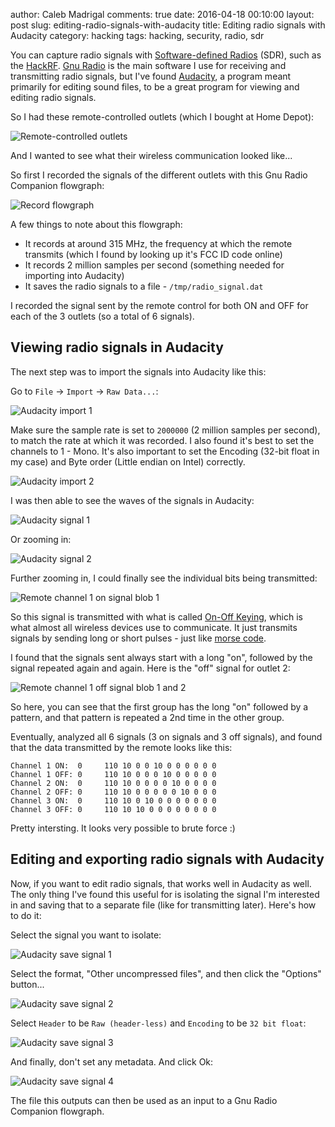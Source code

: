 author: Caleb Madrigal
comments: true
date: 2016-04-18 00:10:00
layout: post
slug: editing-radio-signals-with-audacity
title: Editing radio signals with Audacity
category: hacking
tags: hacking, security, radio, sdr

You can capture radio signals with [Software-defined Radios](https://en.wikipedia.org/wiki/Software-defined_radio) (SDR), such as the [HackRF](https://greatscottgadgets.com/hackrf/). [Gnu Radio](https://en.wikipedia.org/wiki/GNU_Radio) is the main software I use for receiving and transmitting radio signals, but I've found [Audacity](http://www.audacityteam.org/), a program meant primarily for editing sound files, to be a great program for viewing and editing radio signals.

So I had these remote-controlled outlets (which I bought at Home Depot):

![Remote-controlled outlets](/images/editing_radio_signals_with_audacity/remote_controlled_outlets.jpg)

And I wanted to see what their wireless communication looked like...

So first I recorded the signals of the different outlets with this Gnu Radio Companion flowgraph:

![Record flowgraph](/images/editing_radio_signals_with_audacity/record_flowgraph.png)

A few things to note about this flowgraph:

* It records at around 315 MHz, the frequency at which the remote transmits (which I found by looking up it's FCC ID code online)
* It records 2 million samples per second (something needed for importing into Audacity)
* It saves the radio signals to a file - `/tmp/radio_signal.dat`

I recorded the signal sent by the remote control for both ON and OFF for each of the 3 outlets (so a total of 6 signals).

## Viewing radio signals in Audacity

The next step was to import the signals into Audacity like this:

Go to `File` -> `Import` -> `Raw Data...`:

![Audacity import 1](/images/editing_radio_signals_with_audacity/audacity_import1.png)

Make sure the sample rate is set to `2000000` (2 million samples per second), to match the rate at which it was recorded. I also found it's best to set the channels to 1 - Mono. It's also important to set the Encoding (32-bit float in my case) and Byte order (Little endian on Intel) correctly.

![Audacity import 2](/images/editing_radio_signals_with_audacity/audacity_import2.png)

I was then able to see the waves of the signals in Audacity:

![Audacity signal 1](/images/editing_radio_signals_with_audacity/audacity_signal1.png)

Or zooming in:

![Audacity signal 2](/images/editing_radio_signals_with_audacity/audacity_signal2.png)

Further zooming in, I could finally see the individual bits being transmitted:

![Remote channel 1 on signal blob 1](/images/editing_radio_signals_with_audacity/remote_chan1_on_blob1.png)

So this signal is transmitted with what is called [On-Off Keying](https://en.wikipedia.org/wiki/On-off_keying), which is what almost all wireless devices use to communicate. It just transmits signals by sending long or short pulses - just like [morse code](https://en.wikipedia.org/wiki/Morse_code).

I found that the signals sent always start with a long "on", followed by the signal repeated again and again. Here is the "off" signal for outlet 2:

![Remote channel 1 off signal blob 1 and 2](/images/editing_radio_signals_with_audacity/remote_chan1_off_blob12.png)

So here, you can see that the first group has the long "on" followed by a pattern, and that pattern is repeated a 2nd time in the other group.

Eventually, analyzed all 6 signals (3 on signals and 3 off signals), and found that the data transmitted by the remote looks like this:

    Channel 1 ON:  0     110 10 0 0 10 0 0 0 0 0 0
    Channel 1 OFF: 0     110 10 0 0 0 10 0 0 0 0 0
    Channel 2 ON:  0     110 10 0 0 0 0 10 0 0 0 0
    Channel 2 OFF: 0     110 10 0 0 0 0 0 10 0 0 0
    Channel 3 ON:  0     110 10 0 10 0 0 0 0 0 0 0
    Channel 3 OFF: 0     110 10 10 0 0 0 0 0 0 0 0

Pretty intersting. It looks very possible to brute force :)


## Editing and exporting radio signals with Audacity

Now, if you want to edit radio signals, that works well in Audacity as well. The only thing I've found this useful for is isolating the signal I'm interested in and saving that to a separate file (like for transmitting later). Here's how to do it:

Select the signal you want to isolate:

![Audacity save signal 1](/images/editing_radio_signals_with_audacity/audacity_save_signal1.png)

Select the format, "Other uncompressed files", and then click the "Options" button...

![Audacity save signal 2](/images/editing_radio_signals_with_audacity/audacity_save_signal2.png)

Select `Header` to be `Raw (header-less)` and `Encoding` to be `32 bit float`:

![Audacity save signal 3](/images/editing_radio_signals_with_audacity/audacity_save_signal3.png)

And finally, don't set any metadata. And click Ok:

![Audacity save signal 4](/images/editing_radio_signals_with_audacity/audacity_save_signal4.png)

The file this outputs can then be used as an input to a Gnu Radio Companion flowgraph.

